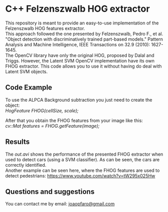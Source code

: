 # C++ Felzenszwalb HOG extractor

This repository is meant to provide an easy-to-use implementation of the Felzenszwalb HOG features extractor.
<br />
This approach followed the one presented by Felzenszwalb, Pedro F., et al. "Object detection with discriminatively trained part-based models." Pattern Analysis and Machine Intelligence, IEEE Transactions on 32.9 (2010): 1627-1645.
<br /> 
The OpenCV library have only the original HOG, proposed by Dalal and Triggs. However, the Latent SVM OpenCV implementation have its own FHOG extractor. This code allows you to use it without having do deal with Latent SVM objects.

## Code Example

To use the ALPCA Background subtraction you just need to create the object:
<br />
*HogFeature FHOG(cellSize, scale);*

After that you obtain the FHOG features from your image like this:
<br />
*cv::Mat features = FHOG.getFeature(image);*

## Results

The *out.avi* shows the performance of the presented FHOG extractor when used to detect cars (using a SVM classifier). As can be seen, the cars are correctly identified.
<br />
Another example can be seen here, where the FHOG features are used to detect pedestrians: https://www.youtube.com/watch?v=tW295x025Hw

## Questions and suggestions

You can contact me by email: joaopfaro@gmail.com


